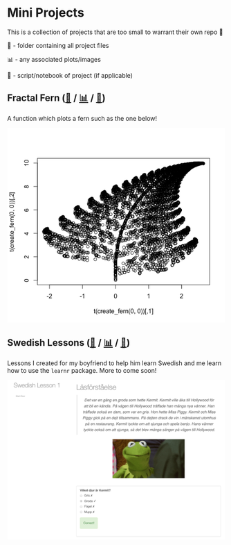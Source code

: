 # Mini Projects

This is a collection of projects that are too small to warrant their own repo 🎨

📁 - folder containing all project files

📊 - any associated plots/images

📃 - script/notebook of project (if applicable) 


## Fractal Fern ([📁](fractals) / [📊](fractals/fractal_fern.png/) / [📃](fractals/fern_function.Rmd))

A function which plots a fern such as the one below!

![](fractals/fractal_fern.png)


## Swedish Lessons ([📁](swedish_lessons) / [📊](swedish_lessons/swedish_lesson_learnr.png/) / [📃](swedish_lessons/swedish_lesson.Rmd))

Lessons I created for my boyfriend to help him learn Swedish and me learn how to use the `learnr` package. More to come soon!

![](swedish_lessons/swedish_lesson_learnr.png)